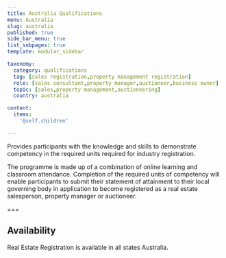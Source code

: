 ```yaml
---
title: Australia Qualifications
menu: Australia
slug: australia
published: true
side_bar_menu: true
list_subpages: true
template: modular_sidebar

taxonomy:
  category: qualifications
  tag: [sales registration,property management registration]
  role: [sales consultant,property manager,auctioneer,business owner]
  topic: [sales,property management,auctioneering]
  country: australia

content:
  items:
    '@self.children'

---
```


Provides participants with the knowledge and skills to demonstrate competency in the required units required for industry registration.

The programme is made up of a combination of online learning and classroom attendance. Completion of the required units of competency will enable participants to submit their statement of attainment to their local governing body in application to become registered as a real estate salesperson, property manager or auctioneer.

===

## Availability
Real Estate Registration is available in all states Australia.
